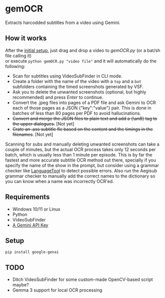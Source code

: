 # gemOCR
Extracts harcodded subtitles from a video using Gemini.

## How it works
After the [initial setup](https://languagetool.org/), just drag and drop a video to *gemOCR.py* (or a bat/sh file calling it)
<br>or execute `python gemOCR.py "video file"` and it will automatically do the following:

- Scan for subtitles using VideoSubFinder in CLI mode.
- Create a folder with the name of the video with a `top` and a `bot` subfolders containing the timed screenshots generated by VSF.
- Ask you to delete the unwanted screenshots (optional, but highly recommended) and press *Enter* to continue.
- Convert the .jpeg files into pages of a PDF file and ask Gemini to OCR each of those pages as a JSON {"key":"value"} pair. This is done in batches of less than 80 pages per PDF to avoid hallucinations.
- ~~Convert and merge the JSON files to plain text and add a {\an8} tag to the upper dialogues.~~ [Not yet]
- ~~Crate an .ass subtitle fle based on the content and the timings in the filenames~~. [Not yet]

Scanning for subs and manually deleting unwanted screenshots can take a couple of minutes, but the actual OCR process takes only 12 seconds per batch, which is usually less than 1 minute per episode. This is by far the fastest and more accurate subtitle OCR method out there, specially if you specify the name of the show in the prompt, but consider using a grammar checker like [LanguageTool](https://languagetool.org/) to detect possible errors. Also run the Aegisub grammar checker to manually add the correct names to the dictionary so you can know when a name was incorrectly OCR'ed.

## Requirements
- Windows 10/11 or Linux
- Python
- VideoSubFinder
- [A Gemini API Key](https://aistudio.google.com/apikey)

## Setup
```
pip install google-genai
```
## TODO
- Ditch VideoSubFinder for some custom-made OpenCV-based script maybe?
- Gemma 3 support for local OCR processing
